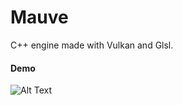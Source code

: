 # Mauve

C++ engine made with Vulkan and Glsl.

#### Demo
![Alt Text](https://media.giphy.com/media/kt4dnPYzZWcdnxN085/giphy-downsized-large.gif)

